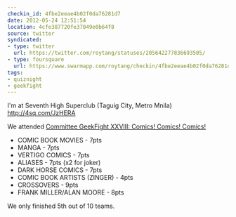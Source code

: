 ```yaml
---
checkin_id: 4fbe2eeae4b02f0da76281d7
date: 2012-05-24 12:51:54
location: 4cfe387720fe37049e0b64f8
source: twitter
syndicated:
- type: twitter
  url: https://twitter.com/roytang/statuses/205642277836693505/
- type: foursquare
  url: https://www.swarmapp.com/roytang/checkin/4fbe2eeae4b02f0da76281d7
tags:
- quiznight
- geekfight
---
```


I'm at Seventh High Superclub (Taguig City, Metro Mnila) http://4sq.com/JzHERA

We attended [Committee GeekFight XXVIII: Comics! Comics! Comics!](https://www.facebook.com/events/411078738923521) 

- COMIC BOOK MOVIES - 7pts
- MANGA - 7pts
- VERTIGO COMICS - 7pts
- ALIASES - 7pts (x2 for joker)
- DARK HORSE COMICS - 7pts
- COMIC BOOK ARTISTS (ZINGER) - 4pts
- CROSSOVERS - 9pts
- FRANK MILLER/ALAN MOORE - 8pts

We only finished 5th out of 10 teams.
